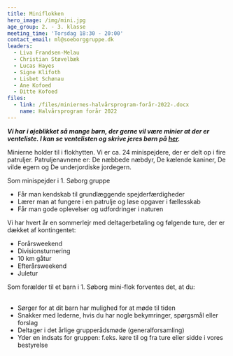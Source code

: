 ```yaml
---
title: Miniflokken
hero_image: /img/mini.jpg
age_group: 2. - 3. klasse
meeting_time: 'Torsdag 18:30 - 20:00'
contact_email: ml@soeborggruppe.dk
leaders:
  - Liva Frandsen-Melau
  - Christian Støvelbæk
  - Lucas Hayes
  - Signe Klifoth
  - Lisbet Schønau
  - Ane Kofoed
  - Ditte Kofoed
files:
  - link: /files/miniernes-halvårsprogram-forår-2022-.docx
    name: Halvårsprogram forår 2022
---
```

_**Vi har i øjeblikket så mange børn, der gerne vil være minier at der er venteliste. I kan se ventelisten og skrive jeres børn på&nbsp;[her](/venteliste).**_

Minierne holder til i flokhytten. Vi er ca. 24 minispejdere, der&nbsp;er delt op i fire patruljer. Patruljenavnene er: De næbbede næbdyr, De kælende kaniner, De vilde egern og De underjordiske jordegern.&nbsp;

Som minispejder i 1. Søborg gruppe &nbsp;

<ul><li>Får man kendskab til grundlæggende spejderfærdigheder&nbsp;</li><li>Lærer man at fungere i en patrulje og løse opgaver i fællesskab&nbsp;</li><li>Får man gode oplevelser og udfordringer i naturen</li></ul>

Vi har hvert år en sommerlejr med deltagerbetaling og følgende ture, der er dækket af kontingentet:&nbsp;

<div><ul><li>Forårsweekend</li><li>Divisionsturnering</li><li>10 km gåtur</li><li>Efterårsweekend</li><li>Juletur</li></ul><div data-canvas-width="326.8900943932236">Som forælder til et barn i 1. Søborg mini-flok forventes det, at du:</div><div data-canvas-width="326.8900943932236">&nbsp;</div><div data-canvas-width="326.8900943932236"><ul><li>Sørger for at dit barn har mulighed for at møde til&nbsp;tiden</li><li>Snakker med lederne, hvis du har nogle bekymringer, spørgsmål eller forslag</li><li>Deltager i det årlige grupperådsmøde (generalforsamling)</li><li>Yder en indsats for gruppen: f.eks.&nbsp;køre til og fra ture eller sidde i vores bestyrelse</li></ul></div></div>
